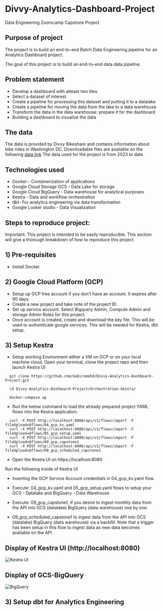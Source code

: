# Divvy-Analytics-Dashboard-Project
Data Engineering Zoomcamp Capstone Project

## Purpose of project

The project is to build an end-to-end Batch Data Engineering pipeline for an Analytics Dashboard project. 

The goal of this project is to build an end-to-end data data pipeline.

## Problem statement

- Develop a dashboard with atleast two tiles
- Select a dataset of interest
- Create a pipeline for processing this dataset and putting it to a datalake
- Create a pipeline for moving the data from the lake to a data warehouse
- Transform the data in the data warehouse: prepare it for the dashboard
- Building a dashboard to visualize the data

## The data
The data is provided by Divvy Bikeshare and contains information about bike rides in Washington DC. Downloadable files are available on the following [data link](https://divvy-tripdata.s3.amazonaws.com/index.html) The data used for the project is from 2023 to date.

## Technologies used

- Docker:- Containerization of applications 
- Google Cloud Storage GCS - Data Lake for storage
- Google Cloud BigQuery - Data warehouse for analytical purposes
- Kestra - Data and workflow orchestration
- dbt- For analytics engineering via data transformation
- Google Looker studio - Data Visualization


## Steps to reproduce project:

Important: This project is intended to be easily reproducible. This section will give a thorough breakdown of how to reproduce this project

## 1) Pre-requisites
- Install Docker
  
## 2) Google Cloud Platform (GCP)
- Setup up GCP free account if you don't have an account. It expires after 90 days.
- Create a new project and take note of the project ID.
- Set up service account. Select Bigquery Admin, Compute Admin and storage Admin Roles for this project.
- Once account is created, create and download the key file. This will be used to authenticate google services. This will be needed for Kestra, dbt setup.

## 3) Setup Kestra
- Setup working Environment either a VM on GCP or on your local machine cloud. Open your terminal, clone the project repo and then launch Kestra UI
  
```
  git clone https://github.com/kabiromohd/Divvy-Analytics-Dashboard-Project.git

  cd Divvy-Analytics-Dashboard-Project/Orchestration-kestra/

  docker-compose up

```

- Run the below command to load the already prepared project YAML flows into the Kestra application.

```
  curl -X POST http://localhost:8080/api/v1/flows/import -F fileUpload=@flows/04_gcp_kv.yaml
  curl -X POST http://localhost:8080/api/v1/flows/import -F fileUpload=@flows/05_gcp_setup.yaml
  curl -X POST http://localhost:8080/api/v1/flows/import -F fileUpload=@flows/09_gcp_capstone1
  curl -X POST http://localhost:8080/api/v1/flows/import -F fileUpload=@flows/09_gcp_scheduled_capstone1

```

- Open the Kestra UI on https://localhost:8080
  
Run the following inside of Kestra UI

- Inserting the GCP Service Account credentials in 04_gcp_kv.yaml flow.

- Execute: 04_gcp_kv.yaml and 05_gcp_setup.yaml flows to setup your GCS - Datalake and BigQuery - Data Warehouse
  
- Execute: 09_gcp_capstone1, if you desire to ingest monthly data from the API into GCS (datalake) BigQuery (data warehouse) one by one.
  
- 09_gcp_scheduled_capstone1 to ingest data from the API into GCS (datalake) BigQuery (data warehouse) via a backfill. Note that a trigger has been setup in this flow to ingest data as new data becomes available on the API

## Display of Kestra UI (http://localhost:8080)

![Kestra UI](https://github.com/user-attachments/assets/7765f52f-1925-408c-8c92-c28add6ee7e3)

## Display of GCS-BigQuery

![BigQuery](https://github.com/user-attachments/assets/aa9a7b78-0874-4082-83e0-128f82432788)

## 3) Setup dbt for Analytics Engineering 

